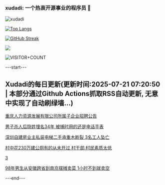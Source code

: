 ### xudadi: 一个热衷开源事业的程序员 👋

![xudadi](https://github-readme-stats-git-masterorgs-github-readme-stats-team.vercel.app/api?username=xudadi)

[![Top Langs](https://github-readme-stats.vercel.app/api/top-langs/?username=xudadi)](https://github.com/anuraghazra/github-readme-stats)

[![GitHub Streak](https://streak-stats.demolab.com?user=xudadi&locale=zh_Hans)](https://git.io/streak-stats)

![](https://raw.githubusercontent.com/xudadi/xudadi/main/assets/github-contribution-grid-snake.svg)

![VISITOR+COUNT](https://komarev.com/ghpvc/?username=xudadi&label=VISITOR+COUNT)


---start---

## Xudadi的每日更新(更新时间:2025-07-21 07:20:50 | 本部分通过Github Actions抓取RSS自动更新, 无意中实现了自动刷绿墙...)

[重庆人力资源发展有限公司所属子企业招聘公告](https://www.gongkaoleida.com/article/2519719)

[男子杀人后隐姓埋名34年 被捕时用的还是电话手表](https://m.163.com/news/article/K4TC0O4U051492LM.html)

[深圳自建房业主私装电梯二手承重木断裂 3名工人坠亡](https://m.163.com/news/article/K4T99A2A053469LG.html)

[村中花230万建公厕有的从未开过 村干部:村民素质太低](https://m.163.com/news/article/K4UN63GB0519814N.html)

[3](https://m.163.com/touch/news/sub/domestic)

[98年男生从安徽跨省到南京摆摊卖菜 1小时不到就卖空](https://m.163.com/news/article/K4UJ46D405345ARG.html)

---end---
